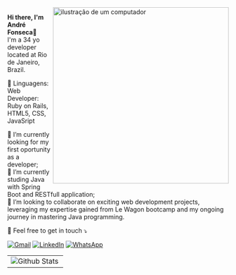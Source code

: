 <img src="https://raw.githubusercontent.com/MicaelliMedeiros/micaellimedeiros/master/image/computer-illustration.png" alt="ilustração de um computador" min-width="400px" max-width="400px" width="400px" align="right">

<p align="left"> 
<strong> Hi there, I'm André Fonseca👋 </strong> <br>
I'm a 34 yo developer located at Rio de Janeiro, Brazil. 
</p>

<p align="left">
  🦄 Linguagens: Web Developer: Ruby on Rails, HTML5, CSS, JavaSript
</p>

<p align="left">
  🔭 I’m currently looking for my first oportunity as a developer; <br>
  🌱 I’m currently studing Java with Spring Boot and RESTfull application; <br>
  👯 I’m looking to collaborate on exciting web development projects, leveraging my expertise gained from Le Wagon bootcamp and my ongoing journey in mastering Java programming. 
</p>

<p align="left">
  💌 Feel free to get in touch ⤵️
</p>

<p align="left">
  <a href="#" title="Gmail">
  <img src="https://img.shields.io/badge/-Gmail-FF0000?style=flat-square&labelColor=FF0000&logo=gmail&logoColor=white&link=mailto:andrefo.dev@gmail.com" alt="Gmail"/></a>
  <a href="#" title="LinkedIn">
  <img src="https://img.shields.io/badge/-Linkedin-0e76a8?style=flat-square&logo=Linkedin&logoColor=white&link=linkedin.com/in/andre-fonseca1511" alt="LinkedIn"/></a>
  <a href="#" title="WhatsApp">
  <img src="https://img.shields.io/badge/-WhatsApp-25d366?style=flat-square&labelColor=25d366&logo=whatsapp&logoColor=white&link=https://wa.me/5521981737880" alt="WhatsApp"/></a>
</p>
<table>
  <td>
      <img
        align="left"
        src="https://github-readme-stats.vercel.app/api/top-langs/?username=iuricode&theme=dark&hide_border=false&include_all_commits=true&count_private=true&layout=compact"
        alt="Github Stats"
      />
  </td>  
</table>

<!--
**deco89/deco89** is a ✨ _special_ ✨ repository because its `README.md` (this file) appears on your GitHub profile.

Here are some ideas to get you started:

- 🔭 I’m currently working on ...
- 🌱 I’m currently learning Java and dependencies
- 👯 I’m looking to collaborate on ...
- 🤔 I’m looking for help with ...
- 💬 Ask me about ...
- 📫 How to reach me: ...
- 😄 Pronouns: ...
- ⚡ Fun fact: ...
-->
